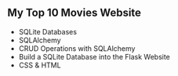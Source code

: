 ## My Top 10 Movies Website

- SQLite Databases
- SQLAlchemy
- CRUD Operations with SQLAlchemy
- Build a SQLite Database into the Flask Website
- CSS & HTML
